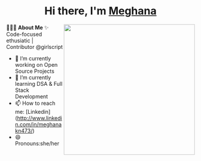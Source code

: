 <h1 align="center"> Hi there, I'm <a href="http://www.linkedin.com/in/meghanakn473/">Meghana</a> </h1>

👨🏻‍💻 **About Me**<img src="https://raw.githubusercontent.com/sanjay-kv/sanjay-kv/main/Assets/illustration.png" min-width="300px" max-width="300px" width="350px" align="right"> 
✨ Code-focused ethusiatic | Contributor @girlscript <br>
- 🔭 I’m currently working on Open Source Projects 
- 🌱 I’m currently learning DSA & Full Stack Development 
- 📫 How to reach me: [Linkedin] (http://www.linkedin.com/in/meghanakn473/)
- 😄 Pronouns:she/her

